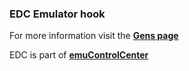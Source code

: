 ### EDC Emulator hook

For more information visit the [**Gens page**](https://github.com/PhoenixInteractiveNL/edc-masterhook/wiki/Emulator-gens#menu)

EDC is part of [**emuControlCenter**](https://github.com/PhoenixInteractiveNL/emuControlCenter/wiki)
